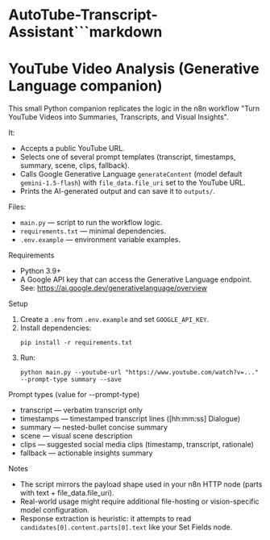 # AutoTube-Transcript-Assistant```markdown
# YouTube Video Analysis (Generative Language companion)

This small Python companion replicates the logic in the n8n workflow
"Turn YouTube Videos into Summaries, Transcripts, and Visual Insights".

It:
- Accepts a public YouTube URL.
- Selects one of several prompt templates (transcript, timestamps, summary, scene, clips, fallback).
- Calls Google Generative Language `generateContent` (model default `gemini-1.5-flash`) with `file_data.file_uri` set to the YouTube URL.
- Prints the AI-generated output and can save it to `outputs/`.

Files:
- `main.py` — script to run the workflow logic.
- `requirements.txt` — minimal dependencies.
- `.env.example` — environment variable examples.

Requirements
- Python 3.9+
- A Google API key that can access the Generative Language endpoint. See:
  https://ai.google.dev/generativelanguage/overview

Setup
1. Create a `.env` from `.env.example` and set `GOOGLE_API_KEY`.
2. Install dependencies:
   ```
   pip install -r requirements.txt
   ```
3. Run:
   ```
   python main.py --youtube-url "https://www.youtube.com/watch?v=..." --prompt-type summary --save
   ```

Prompt types (value for --prompt-type)
- transcript — verbatim transcript only
- timestamps — timestamped transcript lines ([hh:mm:ss] Dialogue)
- summary — nested-bullet concise summary
- scene — visual scene description
- clips — suggested social media clips (timestamp, transcript, rationale)
- fallback — actionable insights summary

Notes
- The script mirrors the payload shape used in your n8n HTTP node (parts with text + file_data.file_uri).
- Real-world usage might require additional file-hosting or vision-specific model configuration.
- Response extraction is heuristic: it attempts to read `candidates[0].content.parts[0].text` like your Set Fields node.
```
